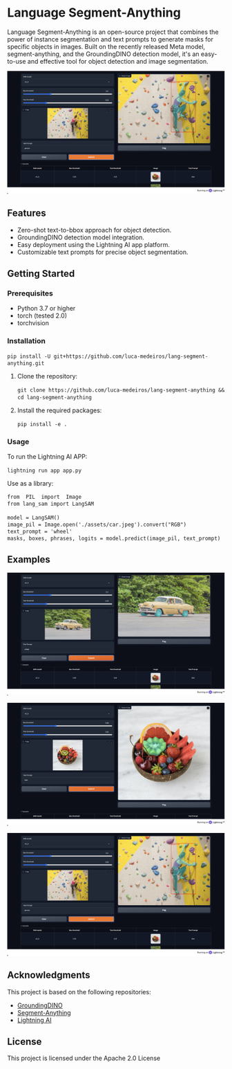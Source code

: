 # Language Segment-Anything

Language Segment-Anything is an open-source project that combines the power of instance segmentation and text prompts to generate masks for specific objects in images. Built on the recently released Meta model, segment-anything, and the GroundingDINO detection model, it's an easy-to-use and effective tool for object detection and image segmentation.

![person.png](/assets/outputs/person.png)

## Features

- Zero-shot text-to-bbox approach for object detection.
- GroundingDINO detection model integration.
- Easy deployment using the Lightning AI app platform.
- Customizable text prompts for precise object segmentation.

## Getting Started

### Prerequisites

- Python 3.7 or higher
- torch (tested 2.0)
- torchvision

### Installation

```
pip install -U git+https://github.com/luca-medeiros/lang-segment-anything.git
```

1. Clone the repository:

   `git clone https://github.com/luca-medeiros/lang-segment-anything && cd lang-segment-anything`

1. Install the required packages:

   `pip install -e .`

### Usage

To run the Lightning AI APP:

`lightning run app app.py`

Use as a library:

```
from  PIL  import  Image
from lang_sam import LangSAM

model = LangSAM()
image_pil = Image.open('./assets/car.jpeg').convert("RGB")
text_prompt = 'wheel'
masks, boxes, phrases, logits = model.predict(image_pil, text_prompt)
```

## Examples

![car.png](/assets/outputs/car.png)

![kiwi.png](/assets/outputs/kiwi.png)

![person.png](/assets/outputs/person.png)

## Acknowledgments

This project is based on the following repositories:

- [GroundingDINO](https://github.com/IDEA-Research/GroundingDINO)
- [Segment-Anything](https://github.com/facebookresearch/segment-anything)
- [Lightning AI](https://github.com/Lightning-AI/lightning)

## License

This project is licensed under the Apache 2.0 License
